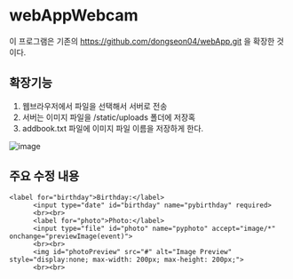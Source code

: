 # webAppWebcam
이 프로그램은 기존의 https://github.com/dongseon04/webApp.git 을 확장한 것이다.
## 확장기능
1. 웹브라우저에서 파일을 선택해서 서버로 전송
2. 서버는 이미지 파일을 /static/uploads 폴더에 저장혹
3. addbook.txt 파일에 이미지 파일 이름을 저장하게 한다.
   
![image](https://github.com/user-attachments/assets/b606d9d5-2daf-4c99-97b3-9b7edc78d932)

## 주요 수정 내용
```
<label for="birthday">Birthday:</label>
      <input type="date" id="birthday" name="pybirthday" required>
      <br><br>
      <label for="photo">Photo:</label>
      <input type="file" id="photo" name="pyphoto" accept="image/*" onchange="previewImage(event)">
      <br><br>
      <img id="photoPreview" src="#" alt="Image Preview" style="display:none; max-width: 200px; max-height: 200px;">
      <br><br>
```

